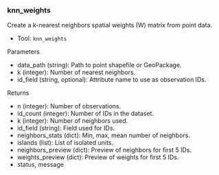 ### knn_weights

Create a k-nearest neighbors spatial weights (W) matrix from point data.

- Tool: `knn_weights`

Parameters

- data_path (string): Path to point shapefile or GeoPackage.
- k (integer): Number of nearest neighbors.
- id_field (string, optional): Attribute name to use as observation IDs.

Returns

- n (integer): Number of observations.
- id_count (integer): Number of IDs in the dataset.
- k (integer): Number of neighbors used.
- id_field (string): Field used for IDs.
- neighbors_stats (dict): Min, max, mean number of neighbors.
- islands (list): List of isolated units.
- neighbors_preview (dict): Preview of neighbors for first 5 IDs.
- weights_preview (dict): Preview of weights for first 5 IDs.
- status, message
